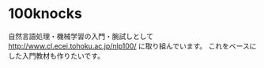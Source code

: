 # 100knocks
自然言語処理・機械学習の入門・腕試しとして
http://www.cl.ecei.tohoku.ac.jp/nlp100/
に取り組んでいます。
これをベースにした入門教材も作りたいです。
